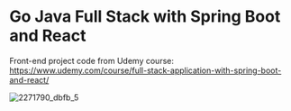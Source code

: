 # Go Java Full Stack with Spring Boot and React
Front-end project code from Udemy course: https://www.udemy.com/course/full-stack-application-with-spring-boot-and-react/

![2271790_dbfb_5](https://user-images.githubusercontent.com/59144499/124521994-284fbc80-ddb7-11eb-9a47-c7630f172526.jpg)
